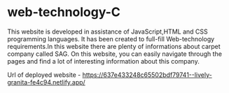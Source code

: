 # web-technology-C
This website is developed in assistance of JavaScript,HTML and CSS programming languages. It has been created to full-fill Web-technology requirements.In this website there are plenty of informations about carpet company called SAG. 
On this website, you can easily navigate through the pages and find a lot of interesting information about this company.

Url of deployed website - https://637e433248c65502bdf79741--lively-granita-fe4c94.netlify.app/
